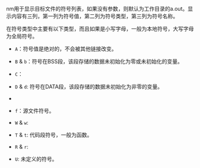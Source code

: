 nm用于显示目标文件的符号列表，如果没有参数，则默认为工作目录的a.out。显示内容有三列，第一列为符号值，第二列为符号类型，第三列为符号名称。

在符号类型中主要有以下类型，而且如果是小写字母，一般为本地符号，大写字母为全局符号。

* `A`：符号值是绝对的，不会被其他链接改变。
* `B` & `b`：符号在BSS段，该段存储的数据未初始化为零或未初始化的变量。
* `C`：
* `D` & `d`: 符号在DATA段，该段存储的数据未初始化为非零的变量。
* 
* `f`：源文件符号。
* `W` & `w`: 
* `T` & `t`: 代码段符号，一般为函数。

* `R` & `r`: 
* `U`: 未定义的符号。